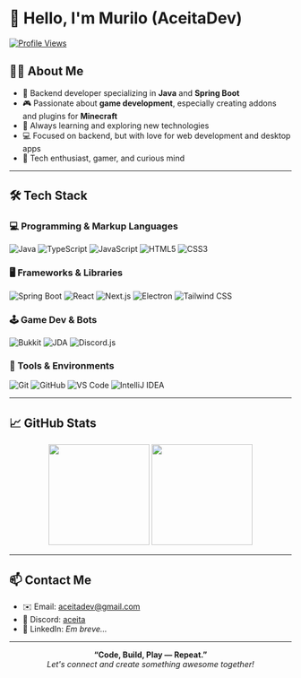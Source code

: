 # 👋 Hello, I'm Murilo (AceitaDev)

[![Profile Views](https://komarev.com/ghpvc/?username=aceitadev&color=blueviolet&style=flat-square&label=Profile+Views)](https://github.com/aceitadev)

## 👨‍💻 About Me

- 🚀 Backend developer specializing in **Java** and **Spring Boot**  
- 🎮 Passionate about **game development**, especially creating addons and plugins for **Minecraft**  
- 🧠 Always learning and exploring new technologies  
- 💻 Focused on backend, but with love for web development and desktop apps  
- 🌌 Tech enthusiast, gamer, and curious mind  

---

## 🛠️ Tech Stack

### 💻 Programming & Markup Languages
![Java](https://img.shields.io/badge/Java-%23ED8B00.svg?style=for-the-badge&logo=java&logoColor=white) 
![TypeScript](https://img.shields.io/badge/TypeScript-%23007ACC.svg?style=for-the-badge&logo=typescript&logoColor=white) 
![JavaScript](https://img.shields.io/badge/JavaScript-%23F7DF1E.svg?style=for-the-badge&logo=javascript&logoColor=black) 
![HTML5](https://img.shields.io/badge/HTML5-%23E34F26.svg?style=for-the-badge&logo=html5&logoColor=white) 
![CSS3](https://img.shields.io/badge/CSS3-%231572B6.svg?style=for-the-badge&logo=css3&logoColor=white)

### 🖥️ Frameworks & Libraries
![Spring Boot](https://img.shields.io/badge/Spring%20Boot-%236DB33F.svg?style=for-the-badge&logo=spring-boot&logoColor=white) 
![React](https://img.shields.io/badge/React-%2320232a.svg?style=for-the-badge&logo=react&logoColor=%2361DAFB) 
![Next.js](https://img.shields.io/badge/Next.js-%23000000.svg?style=for-the-badge&logo=next.js&logoColor=white) 
![Electron](https://img.shields.io/badge/Electron-%2320232a.svg?style=for-the-badge&logo=electron&logoColor=%2361DAFB) 
![Tailwind CSS](https://img.shields.io/badge/Tailwind-%2306B6D4.svg?style=for-the-badge&logo=tailwind-css&logoColor=white)

### 🕹️ Game Dev & Bots
![Bukkit](https://img.shields.io/badge/Bukkit-%232B2B2B.svg?style=for-the-badge&logoColor=white) 
![JDA](https://img.shields.io/badge/JDA-%23007ACC.svg?style=for-the-badge&logoColor=white) 
![Discord.js](https://img.shields.io/badge/Discord.js-%232C2F33.svg?style=for-the-badge&logo=discord&logoColor=blue)

### 🔧 Tools & Environments
![Git](https://img.shields.io/badge/Git-%23F05033.svg?style=for-the-badge&logo=git&logoColor=white) 
![GitHub](https://img.shields.io/badge/GitHub-%23121011.svg?style=for-the-badge&logo=github&logoColor=white) 
![VS Code](https://img.shields.io/badge/VS%20Code-%23007ACC.svg?style=for-the-badge&logo=visual-studio-code&logoColor=white) 
![IntelliJ IDEA](https://img.shields.io/badge/IntelliJ%20IDEA-%23000000.svg?style=for-the-badge&logo=intellij-idea&logoColor=white) 

---

## 📈 GitHub Stats

<div align="center">
  <img src="https://github-readme-stats.vercel.app/api?username=aceitadev&show_icons=true&theme=radical" height="180"/>
  <img src="https://github-readme-stats.vercel.app/api/top-langs/?username=aceitadev&layout=compact&theme=radical" height="180"/>
</div>

---

## 📫 Contact Me

- ✉️ Email: [aceitadev@gmail.com](mailto:aceitadev@gmail.com)  
- 💬 Discord: [aceita](https://discord.com/users/1023766894257393775)  
- 🔗 LinkedIn: *Em breve...*

---

<p align="center">
  <b>“Code, Build, Play — Repeat.”</b>  
  <br>
  <i>Let's connect and create something awesome together!</i>
</p>
